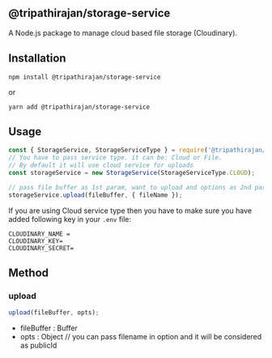 ## @tripathirajan/storage-service

A Node.js package to manage cloud based file storage (Cloudinary).

## Installation

```
npm install @tripathirajan/storage-service
```

or

```
yarn add @tripathirajan/storage-service
```

## Usage

```javascript
const { StorageService, StorageServiceType } = require('@tripathirajan/storage-service');
// You have to pass service type. it can be: Cloud or File.
// By default it will use cloud service for uploads
const storageService = new StorageService(StorageServiceType.CLOUD);

// pass file buffer as 1st param, want to upload and options as 2nd params
storageService.upload(fileBuffer, { fileName });
```

If you are using Cloud service type then you have to make sure you have added following key in your `.env` file:

```
CLOUDINARY_NAME =
CLOUDINARY_KEY=
CLOUDINARY_SECRET=
```

## Method

### upload

```js
upload(fileBuffer, opts);
```

- fileBuffer : Buffer
- opts : Object // you can pass filename in option and it will be considered as publicId
